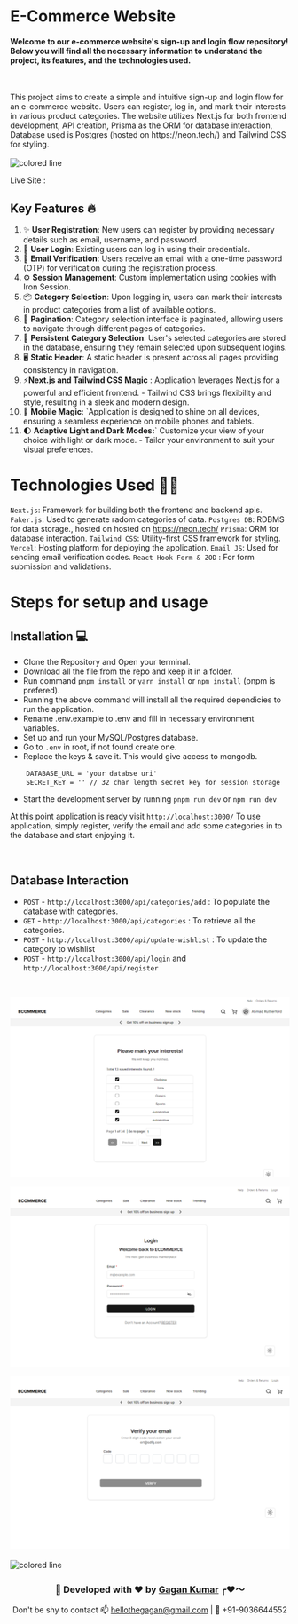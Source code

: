 # E-Commerce Website

<h4>
Welcome to our e-commerce website's sign-up and login flow repository! Below you will find all the necessary information to understand the project, its features, and the technologies used.
</h4>
<br>
<p >
 This project aims to create a simple and intuitive sign-up and login flow for an e-commerce website. Users can register, log in, and mark their interests in various product categories. The website utilizes Next.js for both frontend development,  API creation, Prisma as the ORM for database interaction, Database used is Postgres (hosted on https://neon.tech/) and Tailwind CSS for styling.
</h4>
</br></br>
<img src="https://i.imgur.com/y4oV9VV.png" alt="colored line"  witdth="100px" align="left">
</br>

<p >Live Site :   </p>


## Key Features 🔥

1. ✨ **User Registration**: New users can register by providing necessary details such as email, username, and password.
2. 🔐 **User Login**: Existing users can log in using their credentials.
3. 🔢 **Email Verification**: Users receive an email with a one-time password (OTP) for verification during the registration process.
4. ⚙️ **Session Management**: Custom implementation using cookies with Iron Session.
3. 📦 **Category Selection**: Upon logging in, users can mark their interests in product categories from a list of available options.
4. 🔄 **Pagination**: Category selection interface is paginated, allowing users to navigate through different pages of categories.
5. 📝 **Persistent Category Selection**: User's selected categories are stored in the database, ensuring they remain selected upon subsequent logins.
6. 🖥️ **Static Header**: A static header is present across all pages providing consistency in navigation.
7. ⚡**Next.js and Tailwind CSS Magic** : Application leverages Next.js for a powerful and efficient frontend. - Tailwind CSS brings flexibility and style, resulting in a sleek and modern design.
8. 📱  **Mobile Magic**: `Application is designed to shine on all devices, ensuring a seamless experience on mobile phones and tablets.
9. 🌓 **Adaptive Light and Dark Modes:**`  Customize your view of your choice with light or dark mode. - Tailor your environment to suit your visual preferences.


# Technologies Used 🧑‍💻
`Next.js`: Framework for building both the frontend and backend apis.
`Faker.js`: Used to generate radom categories of data.
`Postgres DB`: RDBMS for data storage., hosted on hosted on https://neon.tech/
`Prisma`: ORM for database interaction.
`Tailwind CSS`: Utility-first CSS framework for styling.
`Vercel`: Hosting platform for deploying the application.
`Email JS`: Used for sending email verification codes.
`React Hook Form & ZOD` : For form submission and validations.

# Steps for setup and usage

## Installation 💻

- Clone the Repository and Open your terminal.
- Download all the file from the repo and keep it in a folder.
- Run command `pnpm install` or `yarn install` or `npm install` (pnpm is prefered).
- Running the above command will install all the required dependicies to run the application.
- Rename .env.example to .env and fill in necessary environment variables.
- Set up and run your MySQL/Postgres database.
- Go to `.env` in  root, if not found create one.
- Replace the keys & save it. This would give access to mongodb.
```text
    DATABASE_URL = 'your databse uri'
    SECRET_KEY = '' // 32 char length secret key for session storage
```
- Start the development server by running `pnpm run dev` or `npm run dev`

At this point application is ready visit `http://localhost:3000/`
To use application, simply register, verify the email and add some categories in to the database and start enjoying it.

<br>

## Database Interaction

- `POST` - `http://localhost:3000/api/categories/add` : To populate the database with categories.
- `GET` - `http://localhost:3000/api/categories` : To retrieve all the categories.
- `POST` - `http://localhost:3000/api/update-wishlist` : To update the category to wishlist
- `POST` - `http://localhost:3000/api/login` and `http://localhost:3000/api/register`

<br>

![home_page](image-5.png)
<br>

![login_page](image-4.png)
<br>

![otp_verification](image-7.png)

<img src="https://i.imgur.com/y4oV9VV.png" alt="colored line" align="center">


<div align="center">
    <h3 align="center">💫 Developed with ❤️ by <a href="https://thegagan-portfolio.vercel.app/">Gagan Kumar</a> ╭❤️～ </h3>
    <p align="center"> Don't be shy to contact 📫 <a href="mailto:example@gmail.com">hellothegagan@gmail.com</a>
 |
     🤙 +91-9036644552</p>
</div>

